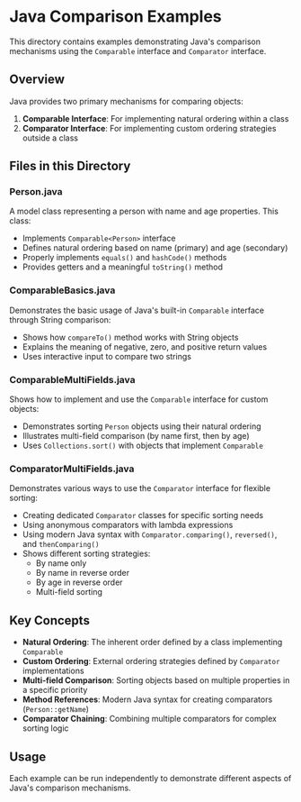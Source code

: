 # Java Comparison Examples

This directory contains examples demonstrating Java's comparison mechanisms using the `Comparable` interface and `Comparator` interface.

## Overview

Java provides two primary mechanisms for comparing objects:

1. **Comparable Interface**: For implementing natural ordering within a class
2. **Comparator Interface**: For implementing custom ordering strategies outside a class

## Files in this Directory

### Person.java

A model class representing a person with name and age properties. This class:
- Implements `Comparable<Person>` interface
- Defines natural ordering based on name (primary) and age (secondary)
- Properly implements `equals()` and `hashCode()` methods
- Provides getters and a meaningful `toString()` method

### ComparableBasics.java

Demonstrates the basic usage of Java's built-in `Comparable` interface through String comparison:
- Shows how `compareTo()` method works with String objects
- Explains the meaning of negative, zero, and positive return values
- Uses interactive input to compare two strings

### ComparableMultiFields.java

Shows how to implement and use the `Comparable` interface for custom objects:
- Demonstrates sorting `Person` objects using their natural ordering
- Illustrates multi-field comparison (by name first, then by age)
- Uses `Collections.sort()` with objects that implement `Comparable`

### ComparatorMultiFields.java

Demonstrates various ways to use the `Comparator` interface for flexible sorting:
- Creating dedicated `Comparator` classes for specific sorting needs
- Using anonymous comparators with lambda expressions
- Using modern Java syntax with `Comparator.comparing()`, `reversed()`, and `thenComparing()`
- Shows different sorting strategies:
  - By name only
  - By name in reverse order
  - By age in reverse order
  - Multi-field sorting

## Key Concepts

- **Natural Ordering**: The inherent order defined by a class implementing `Comparable`
- **Custom Ordering**: External ordering strategies defined by `Comparator` implementations
- **Multi-field Comparison**: Sorting objects based on multiple properties in a specific priority
- **Method References**: Modern Java syntax for creating comparators (`Person::getName`)
- **Comparator Chaining**: Combining multiple comparators for complex sorting logic

## Usage

Each example can be run independently to demonstrate different aspects of Java's comparison mechanisms.
